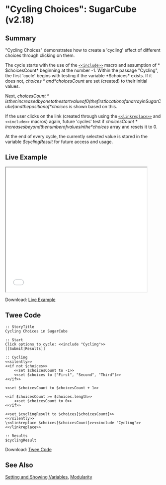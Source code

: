 # "Cycling Choices": SugarCube (v2.18)

## Summary

"Cycling Choices" demonstrates how to create a 'cycling' effect of different choices through clicking on them.

The cycle starts with the use of the [`<<include>>`](http://www.motoslave.net/sugarcube/2/docs/macros.html#macros-include) macro and assumption of * $choicesCount* beginning at the number -1. Within the passage "Cycling", the first 'cycle' begins with testing if the variable *$choices* exists. If it does not, *$choices* and *$choicesCount* are set (created) to their initial values.

Next, *$choicesCount* is then increased by one to the start value of 0 (the first location of an array in SugarCube) and the position of *$choices* is shown based on this.

If the user clicks on the link (created through using the [`<<linkreplace>>`](http://www.motoslave.net/sugarcube/2/docs/macros.html#macros-linkreplace) and `<<include>>` macros) again, future 'cycles' test if *$choicesCount* increases beyond the number of values in the *$choices* array and resets it to 0.

At the end of every cycle, the currently selected value is stored in the variable *$cyclingResult* for future access and usage.

## Live Example

<section>
<iframe src="sugarcube_cycling_example.html" height=400 width=90%></iframe>

Download: <a href="sugarcube_cycling_example.html" target="_blank">Live Example</a>
</section>

## Twee Code

```twee
:: StoryTitle
Cycling Choices in SugarCube

:: Start
Click options to cycle: <<include "Cycling">>
[[Submit|Results]]

:: Cycling
<<silently>>
<<if not $choices>>
	<<set $choicesCount to -1>>
	<<set $choices to ["First", "Second", "Third"]>>
<</if>>

<<set $choicesCount to $choicesCount + 1>>

<<if $choicesCount >= $choices.length>>
 	<<set $choicesCount to 0>>
<</if>>

<<set $cyclingResult to $choices[$choicesCount]>>
<</silently>>
\<<linkreplace $choices[$choicesCount]>><<include "Cycling">><</linkreplace>>

:: Results
$cyclingResult

```

Download: <a href="sugarcube_cycling_twee.txt" target="_blank">Twee Code</a>

## See Also

[Setting and Showing Variables](../../settingandshowing/sugarcube/sugarcube_settingandshowing.md), [Modularity](../../modularity/sugarcube/sugarcube_modularity.md)

